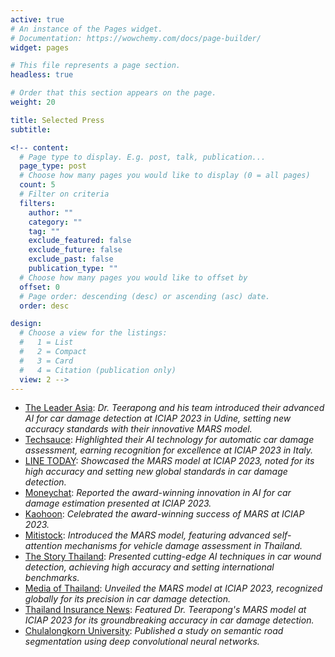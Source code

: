 ```yaml
---
active: true
# An instance of the Pages widget.
# Documentation: https://wowchemy.com/docs/page-builder/
widget: pages

# This file represents a page section.
headless: true

# Order that this section appears on the page.
weight: 20

title: Selected Press
subtitle:

<!-- content:
  # Page type to display. E.g. post, talk, publication...
  page_type: post
  # Choose how many pages you would like to display (0 = all pages)
  count: 5
  # Filter on criteria
  filters:
    author: ""
    category: ""
    tag: ""
    exclude_featured: false
    exclude_future: false
    exclude_past: false
    publication_type: ""
  # Choose how many pages you would like to offset by
  offset: 0
  # Page order: descending (desc) or ascending (asc) date.
  order: desc

design:
  # Choose a view for the listings:
  #   1 = List
  #   2 = Compact
  #   3 = Card
  #   4 = Citation (publication only)
  view: 2 -->
---
```

- [The Leader Asia](https://theleaderasia.com/?p=35538): *Dr. Teerapong and his team introduced their advanced AI for car damage detection at ICIAP 2023 in Udine, setting new accuracy standards with their innovative MARS model.*
- [Techsauce](https://techsauce.co/news/mars-deep-tech-startup-thaivivat-ai): *Highlighted their AI technology for automatic car damage assessment, earning recognition for excellence at ICIAP 2023 in Italy.*
- [LINE TODAY](https://today.line.me/th/v2/article/RBJPMlY): *Showcased the MARS model at ICIAP 2023, noted for its high accuracy and setting new global standards in car damage detection.*
- [Moneychat](https://moneychat.co.th/mars-deep-tech-startup-gets-award-from-iciap-2023/): *Reported the award-winning innovation in AI for car damage estimation presented at ICIAP 2023.*
- [Kaohoon](https://www.kaohoon.com/pr/632082): *Celebrated the award-winning success of MARS at ICIAP 2023.*
- [Mitistock](https://www.mitihoon.com/2023/10/09/411039/): *Introduced the MARS model, featuring advanced self-attention mechanisms for vehicle damage assessment in Thailand.*
- [The Story Thailand](https://www.thestorythailand.com/10/10/2023/113372/): *Presented cutting-edge AI techniques in car wound detection, achieving high accuracy and setting international benchmarks.*
- [Media of Thailand](https://www.mediaofthailand.com/2023/10/mars-deep-tech-startup-ai-iciap-2023.html): *Unveiled the MARS model at ICIAP 2023, recognized globally for its precision in car damage detection.*
- [Thailand Insurance News](https://thailandinsurancenews.com/featured/mars-deep-tech-startup-%e0%b9%82%e0%b8%8a%e0%b8%a7%e0%b9%8c%e0%b8%99%e0%b8%a7%e0%b8%b1%e0%b8%95%e0%b8%81%e0%b8%a3%e0%b8%a3%e0%b8%a1%e0%b8%aa%e0%b8%b3%e0%b8%a3%e0%b8%a7%e0%b8%88%e0%b8%84%e0%b8%a7/): *Featured Dr. Teerapong's MARS model at ICIAP 2023 for its groundbreaking accuracy in car damage detection.*
- [Chulalongkorn University](https://www.car.chula.ac.th/display7.php?bib=2156287): *Published a study on semantic road segmentation using deep convolutional neural networks.*